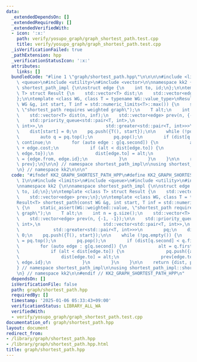 ```yaml
---
data:
  _extendedDependsOn: []
  _extendedRequiredBy: []
  _extendedVerifiedWith:
  - icon: ':x:'
    path: verify/yosupo_graph/graph_shortest_path.test.cpp
    title: verify/yosupo_graph/graph_shortest_path.test.cpp
  _isVerificationFailed: true
  _pathExtension: hpp
  _verificationStatusIcon: ':x:'
  attributes:
    links: []
  bundledCode: "#line 1 \"graph/shortest_path.hpp\"\n\n\n\n#include <limits>\n#include\
    \ <queue>\n#include <utility>\n#include <vector>\n\nnamespace kk2 {\n\nnamespace\
    \ shortest_path_impl {\n\nstruct edge {\n    int to, id;\n};\n\ntemplate <class\
    \ T> struct Result {\n    std::vector<T> dist;\n    std::vector<edge> prev;\n\
    };\n\ntemplate <class WG, class T = typename WG::value_type>\nResult<T> shortest_path(const\
    \ WG &g, int start, T inf = std::numeric_limits<T>::max()) {\n    static_assert(WG::weighted::value,\
    \ \"shortest_path requires weighted graph\");\n    T alt;\n    int n = g.size();\n\
    \    std::vector<T> dist(n, inf);\n    std::vector<edge> prev(n, {-1, -1});\n\n\
    \    std::priority_queue<std::pair<T, int>,\n                        std::vector<std::pair<T,\
    \ int>>,\n                        std::greater<std::pair<T, int>>>\n        pq;\n\
    \    dist[start] = 0;\n    pq.push({T(), start});\n\n    while (!pq.empty()) {\n\
    \        auto q = pq.top();\n        pq.pop();\n        if (dist[q.second] < q.first)\
    \ continue;\n        for (auto edge : g[q.second]) {\n            alt = q.first\
    \ + edge.cost;\n            if (alt < dist[edge.to]) {\n                pq.push({alt,\
    \ edge.to});\n                dist[edge.to] = alt;\n                prev[edge.to]\
    \ = {edge.from, edge.id};\n            }\n        }\n    }\n\n    return {dist,\
    \ prev};\n}\n\n} // namespace shortest_path_impl\n\nusing shortest_path_impl::shortest_path;\n\
    \n} // namespace kk2\n\n\n"
  code: "#ifndef KK2_GRAPH_SHORTEST_PATH_HPP\n#define KK2_GRAPH_SHORTEST_PATH_HPP\
    \ 1\n\n#include <limits>\n#include <queue>\n#include <utility>\n#include <vector>\n\
    \nnamespace kk2 {\n\nnamespace shortest_path_impl {\n\nstruct edge {\n    int\
    \ to, id;\n};\n\ntemplate <class T> struct Result {\n    std::vector<T> dist;\n\
    \    std::vector<edge> prev;\n};\n\ntemplate <class WG, class T = typename WG::value_type>\n\
    Result<T> shortest_path(const WG &g, int start, T inf = std::numeric_limits<T>::max())\
    \ {\n    static_assert(WG::weighted::value, \"shortest_path requires weighted\
    \ graph\");\n    T alt;\n    int n = g.size();\n    std::vector<T> dist(n, inf);\n\
    \    std::vector<edge> prev(n, {-1, -1});\n\n    std::priority_queue<std::pair<T,\
    \ int>,\n                        std::vector<std::pair<T, int>>,\n           \
    \             std::greater<std::pair<T, int>>>\n        pq;\n    dist[start] =\
    \ 0;\n    pq.push({T(), start});\n\n    while (!pq.empty()) {\n        auto q\
    \ = pq.top();\n        pq.pop();\n        if (dist[q.second] < q.first) continue;\n\
    \        for (auto edge : g[q.second]) {\n            alt = q.first + edge.cost;\n\
    \            if (alt < dist[edge.to]) {\n                pq.push({alt, edge.to});\n\
    \                dist[edge.to] = alt;\n                prev[edge.to] = {edge.from,\
    \ edge.id};\n            }\n        }\n    }\n\n    return {dist, prev};\n}\n\n\
    } // namespace shortest_path_impl\n\nusing shortest_path_impl::shortest_path;\n\
    \n} // namespace kk2\n\n#endif // KK2_GRAPH_SHORTEST_PATH_HPP\n"
  dependsOn: []
  isVerificationFile: false
  path: graph/shortest_path.hpp
  requiredBy: []
  timestamp: '2025-01-06 05:33:43+09:00'
  verificationStatus: LIBRARY_ALL_WA
  verifiedWith:
  - verify/yosupo_graph/graph_shortest_path.test.cpp
documentation_of: graph/shortest_path.hpp
layout: document
redirect_from:
- /library/graph/shortest_path.hpp
- /library/graph/shortest_path.hpp.html
title: graph/shortest_path.hpp
---
```

